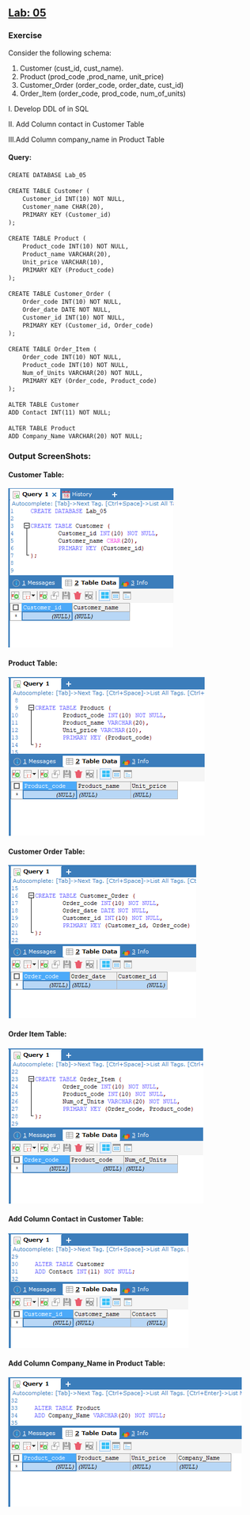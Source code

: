 ## [Lab: 05]()
### Exercise
Consider the following schema:
1.	Customer (cust_id, cust_name).
2.	Product (prod_code ,prod_name, unit_price)
3.	Customer_Order (order_code, order_date, cust_id)
4.	Order_Item (order_code, prod_code, num_of_units)

I.	Develop DDL of in SQL

II.	Add Column contact in Customer Table

III.Add Column company_name in Product Table

#### Query:
```
CREATE DATABASE Lab_05

CREATE TABLE Customer (
	Customer_id INT(10) NOT NULL,
	Customer_name CHAR(20),
	PRIMARY KEY (Customer_id)
);

CREATE TABLE Product (
	Product_code INT(10) NOT NULL,
	Product_name VARCHAR(20),
	Unit_price VARCHAR(10),
	PRIMARY KEY (Product_code)
);

CREATE TABLE Customer_Order (
	Order_code INT(10) NOT NULL,
	Order_date DATE NOT NULL,
	Customer_id INT(10) NOT NULL,
	PRIMARY KEY (Customer_id, Order_code)
);

CREATE TABLE Order_Item (
	Order_code INT(10) NOT NULL,
	Product_code INT(10) NOT NULL,
	Num_of_Units VARCHAR(20) NOT NULL,
	PRIMARY KEY (Order_code, Product_code)
);

ALTER TABLE Customer 
ADD Contact INT(11) NOT NULL;

ALTER TABLE Product
ADD Company_Name VARCHAR(20) NOT NULL;

```
### Output ScreenShots:
#### Customer Table:
![Customer Table](https://github.com/H-R-S/DBMS-Manual/blob/main/Lab_05/ScreenShots/customer_table.PNG)
#### Product Table:
![Product Table](https://github.com/H-R-S/DBMS-Manual/blob/main/Lab_05/ScreenShots/product_table.PNG)
#### Customer Order Table:
![Customer Order Table](https://github.com/H-R-S/DBMS-Manual/blob/main/Lab_05/ScreenShots/customer_order_table.PNG)
#### Order Item Table:
![Order Item Table](https://github.com/H-R-S/DBMS-Manual/blob/main/Lab_05/ScreenShots/order_item_table.PNG)
#### Add Column Contact in Customer Table:
![Add Column Contact in Customer Table](https://github.com/H-R-S/DBMS-Manual/blob/main/Lab_05/ScreenShots/add_column_contact_in_customer_table.PNG)
#### Add Column Company_Name in Product Table:
![Add Column Company_Name in Product Table](https://github.com/H-R-S/DBMS-Manual/blob/main/Lab_05/ScreenShots/add_column_company_name_in_product_table.PNG)